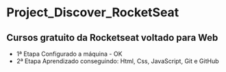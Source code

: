 # Project_Discover_RocketSeat

## Cursos gratuito da Rocketseat voltado para Web

- 1ª Etapa Configurado a máquina - OK
- 2ª Etapa Aprendizado conseguindo: Html, Css, JavaScript, Git e GitHub



